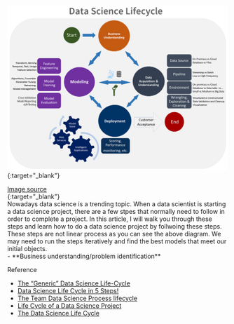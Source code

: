 [![Data_Science_lifecycle](images/Data_Science_lifecycle.png)](https://alex31425.github.io/MTHuang/images/Data_Science_lifecycle.png?raw=true){:target="_blank"} 
<figcaption><a href="https://docs.microsoft.com/en-us/azure/machine-learning/team-data-science-process/lifecycle">Image source</a></figcaption>{:target="_blank"} 

<br>
Nowadays data science is a trending topic. When a data scientist is starting a data science project, there are a few stpes that normally need to follow in order to complete a project. In this article, I will walk you through these steps and learn how to do a data science project by follwoing these steps. These steps are not linear process as you can see the above diagram. We may need to run the steps iteratively and find the best models that meet our initial objects. 
<br>
- **Business understanding/problem identification**

Reference
- [The “Generic” Data Science Life-Cycle](https://towardsdatascience.com/stoend-to-end-data-science-life-cycle-6387523b5afc)
- [Data Science Life Cycle in 5 Steps!](https://medium.com/@vanshikagoel/data-science-life-cycle-in-5-steps-3fe720b2a2fe)
- [The Team Data Science Process lifecycle](https://docs.microsoft.com/en-us/azure/machine-learning/team-data-science-process/lifecycle)
- [Life Cycle of a Data Science Project](https://www.dezyre.com/article/life-cycle-of-a-data-science-project/270)
- [The Data Science Life Cycle](https://www.dezyre.com/article/life-cycle-of-a-data-science-project/270)
